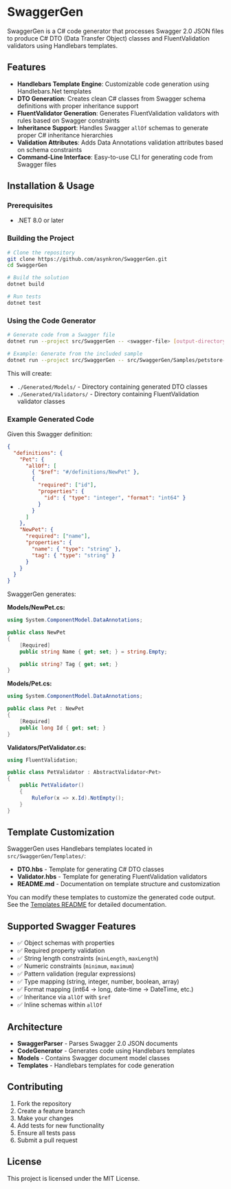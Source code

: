 # SwaggerGen

SwaggerGen is a C# code generator that processes Swagger 2.0 JSON files to produce C# DTO (Data Transfer Object) classes and FluentValidation validators using Handlebars templates.

## Features

- **Handlebars Template Engine**: Customizable code generation using Handlebars.Net templates
- **DTO Generation**: Creates clean C# classes from Swagger schema definitions with proper inheritance support
- **FluentValidator Generation**: Generates FluentValidation validators with rules based on Swagger constraints
- **Inheritance Support**: Handles Swagger `allOf` schemas to generate proper C# inheritance hierarchies
- **Validation Attributes**: Adds Data Annotations validation attributes based on schema constraints
- **Command-Line Interface**: Easy-to-use CLI for generating code from Swagger files

## Installation & Usage

### Prerequisites

- .NET 8.0 or later

### Building the Project

```bash
# Clone the repository
git clone https://github.com/asynkron/SwaggerGen.git
cd SwaggerGen

# Build the solution
dotnet build

# Run tests
dotnet test
```

### Using the Code Generator

```bash
# Generate code from a Swagger file
dotnet run --project src/SwaggerGen -- <swagger-file> [output-directory]

# Example: Generate from the included sample
dotnet run --project src/SwaggerGen -- src/SwaggerGen/Samples/petstore-swagger.json ./Generated
```

This will create:
- `./Generated/Models/` - Directory containing generated DTO classes
- `./Generated/Validators/` - Directory containing FluentValidation validator classes

### Example Generated Code

Given this Swagger definition:
```json
{
  "definitions": {
    "Pet": {
      "allOf": [
        { "$ref": "#/definitions/NewPet" },
        {
          "required": ["id"],
          "properties": {
            "id": { "type": "integer", "format": "int64" }
          }
        }
      ]
    },
    "NewPet": {
      "required": ["name"],
      "properties": {
        "name": { "type": "string" },
        "tag": { "type": "string" }
      }
    }
  }
}
```

SwaggerGen generates:

**Models/NewPet.cs:**
```csharp
using System.ComponentModel.DataAnnotations;

public class NewPet
{
    [Required]
    public string Name { get; set; } = string.Empty;

    public string? Tag { get; set; }
}
```

**Models/Pet.cs:**
```csharp
using System.ComponentModel.DataAnnotations;

public class Pet : NewPet
{
    [Required]
    public long Id { get; set; }
}
```

**Validators/PetValidator.cs:**
```csharp
using FluentValidation;

public class PetValidator : AbstractValidator<Pet>
{
    public PetValidator()
    {
        RuleFor(x => x.Id).NotEmpty();
    }
}
```

## Template Customization

SwaggerGen uses Handlebars templates located in `src/SwaggerGen/Templates/`:

- **DTO.hbs** - Template for generating C# DTO classes
- **Validator.hbs** - Template for generating FluentValidation validators
- **README.md** - Documentation on template structure and customization

You can modify these templates to customize the generated code output. See the [Templates README](src/SwaggerGen/Templates/README.md) for detailed documentation.

## Supported Swagger Features

- ✅ Object schemas with properties
- ✅ Required property validation
- ✅ String length constraints (`minLength`, `maxLength`)
- ✅ Numeric constraints (`minimum`, `maximum`)
- ✅ Pattern validation (regular expressions)
- ✅ Type mapping (string, integer, number, boolean, array)
- ✅ Format mapping (int64 → long, date-time → DateTime, etc.)
- ✅ Inheritance via `allOf` with `$ref`
- ✅ Inline schemas within `allOf`

## Architecture

- **SwaggerParser** - Parses Swagger 2.0 JSON documents
- **CodeGenerator** - Generates code using Handlebars templates
- **Models** - Contains Swagger document model classes
- **Templates** - Handlebars templates for code generation

## Contributing

1. Fork the repository
2. Create a feature branch
3. Make your changes
4. Add tests for new functionality
5. Ensure all tests pass
6. Submit a pull request

## License

This project is licensed under the MIT License.